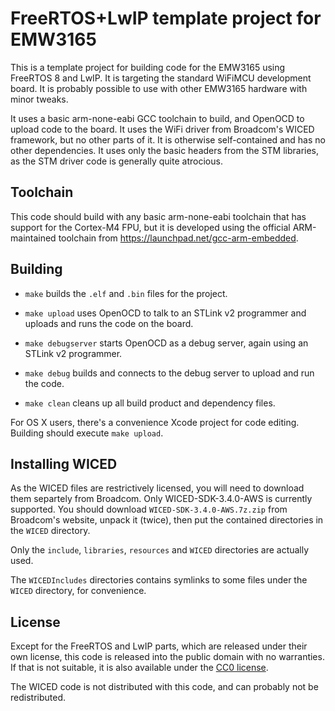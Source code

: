 # FreeRTOS+LwIP template project for EMW3165 #

This is a template project for building code for the EMW3165 using FreeRTOS 8 and LwIP.  It is targeting the standard WiFiMCU development board. It is probably possible to use with other EMW3165 hardware with minor tweaks.

It uses a basic arm-none-eabi GCC toolchain to build, and OpenOCD to upload code to the board. It uses the WiFi driver from Broadcom's WICED framework, but no other parts of it. It is otherwise self-contained and has no other dependencies. It uses only the basic headers from the STM libraries, as the STM driver code is generally quite atrocious.

## Toolchain ##

This code should build with any basic arm-none-eabi toolchain that has support for the Cortex-M4 FPU, but it is developed using the official ARM-maintained toolchain from https://launchpad.net/gcc-arm-embedded.

## Building ##

* `make` builds the `.elf` and `.bin` files for the project.

* `make upload` uses OpenOCD to talk to an STLink v2 programmer and uploads and runs the code on the board.

* `make debugserver` starts OpenOCD as a debug server, again using an STLink v2 programmer.

* `make debug` builds and connects to the debug server to upload and run the code.

* `make clean` cleans up all build product and dependency files.

For OS X users, there's a convenience Xcode project for code editing. Building should execute `make upload`.

## Installing WICED ##

As the WICED files are restrictively licensed, you will need to download them separtely from Broadcom. Only WICED-SDK-3.4.0-AWS is currently supported. You should download `WICED-SDK-3.4.0-AWS.7z.zip` from Broadcom's website, unpack it (twice), then put the contained directories in the `WICED` directory.

Only the `include`, `libraries`, `resources` and `WICED` directories are actually used.

The `WICEDIncludes` directories contains symlinks to some files under the `WICED` directory, for convenience.

## License ##

Except for the FreeRTOS and LwIP parts, which are released under their own license, this code is released into the public domain with no warranties. If that is not suitable, it is also available under the [CC0 license](http://creativecommons.org/publicdomain/zero/1.0/).

The WICED code is not distributed with this code, and can probably not be redistributed.
